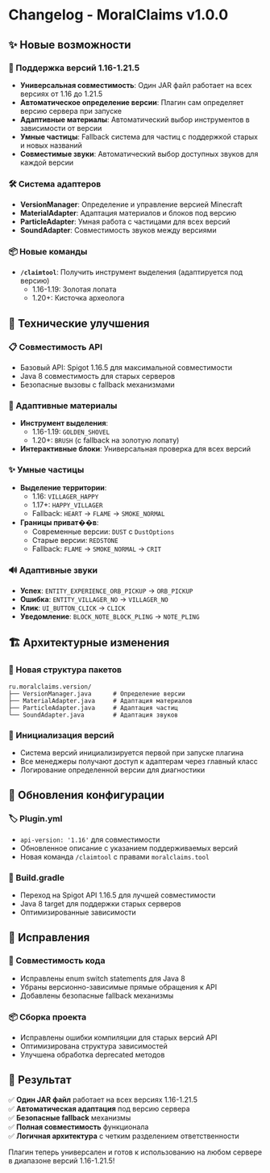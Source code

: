 # Changelog - MoralClaims v1.0.0

## ✨ Новые возможности

### 🔄 Поддержка версий 1.16-1.21.5
- **Универсальная совместимость**: Один JAR файл работает на всех версиях от 1.16 до 1.21.5
- **Автоматическое определение версии**: Плагин сам определяет версию сервера при запуске
- **Адаптивные материалы**: Автоматический выбор инструментов в зависимости от версии
- **Умные частицы**: Fallback система для частиц с поддержкой старых и новых названий
- **Совместимые звуки**: Автоматический выбор доступных звуков для каждой версии

### 🛠️ Система адаптеров
- **VersionManager**: Определение и управление версией Minecraft
- **MaterialAdapter**: Адаптация материалов и блоков под версию
- **ParticleAdapter**: Умная работа с частицами для всех версий  
- **SoundAdapter**: Совместимость звуков между версиями

### 📦 Новые команды
- **`/claimtool`**: Получить инструмент выделения (адаптируется под версию)
  - 1.16-1.19: Золотая лопата
  - 1.20+: Кисточка археолога

## 🔧 Технические улучшения

### 📋 Совместимость API
- Базовый API: Spigot 1.16.5 для максимальной совместимости
- Java 8 совместимость для старых серверов
- Безопасные вызовы с fallback механизмами

### 🎯 Адаптивные материалы
- **Инструмент выделения**:
  - 1.16-1.19: `GOLDEN_SHOVEL`
  - 1.20+: `BRUSH` (с fallback на золотую лопату)
- **Интерактивные блоки**: Универсальная проверка для всех версий

### ✨ Умные частицы
- **Выделение территории**:
  - 1.16: `VILLAGER_HAPPY`
  - 1.17+: `HAPPY_VILLAGER`
  - Fallback: `HEART` → `FLAME` → `SMOKE_NORMAL`
- **Границы приват��в**:
  - Современные версии: `DUST` с `DustOptions`
  - Старые версии: `REDSTONE`
  - Fallback: `FLAME` → `SMOKE_NORMAL` → `CRIT`

### 🔊 Адаптивные звуки
- **Успех**: `ENTITY_EXPERIENCE_ORB_PICKUP` → `ORB_PICKUP`
- **Ошибка**: `ENTITY_VILLAGER_NO` → `VILLAGER_NO`
- **Клик**: `UI_BUTTON_CLICK` → `CLICK`
- **Уведомление**: `BLOCK_NOTE_BLOCK_PLING` → `NOTE_PLING`

## 🏗️ Архитектурные изменения

### 📁 Новая структура пакетов
```
ru.moralclaims.version/
├── VersionManager.java      # Определение версии
├── MaterialAdapter.java     # Адаптация материалов
├── ParticleAdapter.java     # Адаптация частиц
└── SoundAdapter.java        # Адаптация звуков
```

### 🔄 Инициализация версий
- Система версий инициализируется первой при запуске плагина
- Все менеджеры получают доступ к адаптерам через главный класс
- Логирование определенной версии для диагностики

## 📝 Обновления конфигурации

### 🏷️ Plugin.yml
- `api-version: '1.16'` для совместимости
- Обновленное описание с указанием поддерживаемых версий
- Новая команда `/claimtool` с правами `moralclaims.tool`

### 🔨 Build.gradle
- Переход на Spigot API 1.16.5 для лучшей совместимости
- Java 8 target для поддержки старых серверов
- Оптимизированные зависимости

## 🐛 Исправления

### 🔧 Совместимость кода
- Исправлены enum switch statements для Java 8
- Убраны версионно-зависимые прямые обращения к API
- Добавлены безопасные fallback механизмы

### 📦 Сборка проекта
- Исправлены ошибки компиляции для старых версий API
- Оптимизирована структура зависимостей
- Улучшена обработка deprecated методов

## 🎯 Результат

✅ **Один JAR файл** работает на всех версиях 1.16-1.21.5  
✅ **Автоматическая адаптация** под версию сервера  
✅ **Безопасные fallback** механизмы  
✅ **Полная совместимость** функционала  
✅ **Логичная архитектура** с четким разделением ответственности  

Плагин теперь универсален и готов к использованию на любом сервере в диапазоне версий 1.16-1.21.5!